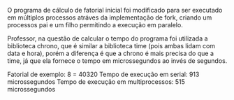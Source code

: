 O programa de cálculo de fatorial inicial foi modificado para ser executado em múltiplos processos atráves da implementação de fork, criando um processos pai e um filho permitindo a execução em paralelo.

Professor, na questão de calcular o tempo do programa foi utilizada a biblioteca chrono, que é similar a biblioteca time (pois ambas lidam com data e hora), porém a diferença é que a chrono é mais precisa do que a time, já que ela fornece o tempo em microssegundos ao invés de segundos.

Fatorial de exemplo: 8 = 40320
Tempo de execução em serial: 913 microssegundos
Tempo de execução em multiprocessos: 515 microssegundos
